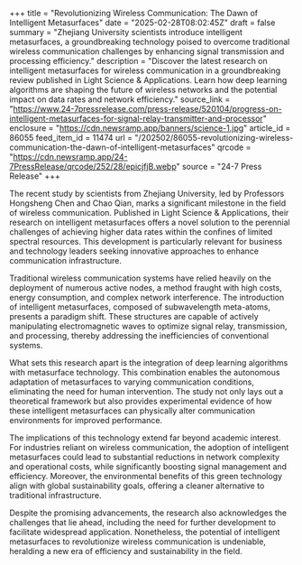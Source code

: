 +++
title = "Revolutionizing Wireless Communication: The Dawn of Intelligent Metasurfaces"
date = "2025-02-28T08:02:45Z"
draft = false
summary = "Zhejiang University scientists introduce intelligent metasurfaces, a groundbreaking technology poised to overcome traditional wireless communication challenges by enhancing signal transmission and processing efficiency."
description = "Discover the latest research on intelligent metasurfaces for wireless communication in a groundbreaking review published in Light Science & Applications. Learn how deep learning algorithms are shaping the future of wireless networks and the potential impact on data rates and network efficiency."
source_link = "https://www.24-7pressrelease.com/press-release/520104/progress-on-intelligent-metasurfaces-for-signal-relay-transmitter-and-processor"
enclosure = "https://cdn.newsramp.app/banners/science-1.jpg"
article_id = 86055
feed_item_id = 11474
url = "/202502/86055-revolutionizing-wireless-communication-the-dawn-of-intelligent-metasurfaces"
qrcode = "https://cdn.newsramp.app/24-7PressRelease/qrcode/252/28/epicjfjB.webp"
source = "24-7 Press Release"
+++

<p>The recent study by scientists from Zhejiang University, led by Professors Hongsheng Chen and Chao Qian, marks a significant milestone in the field of wireless communication. Published in Light Science & Applications, their research on intelligent metasurfaces offers a novel solution to the perennial challenges of achieving higher data rates within the confines of limited spectral resources. This development is particularly relevant for business and technology leaders seeking innovative approaches to enhance communication infrastructure.</p><p>Traditional wireless communication systems have relied heavily on the deployment of numerous active nodes, a method fraught with high costs, energy consumption, and complex network interference. The introduction of intelligent metasurfaces, composed of subwavelength meta-atoms, presents a paradigm shift. These structures are capable of actively manipulating electromagnetic waves to optimize signal relay, transmission, and processing, thereby addressing the inefficiencies of conventional systems.</p><p>What sets this research apart is the integration of deep learning algorithms with metasurface technology. This combination enables the autonomous adaptation of metasurfaces to varying communication conditions, eliminating the need for human intervention. The study not only lays out a theoretical framework but also provides experimental evidence of how these intelligent metasurfaces can physically alter communication environments for improved performance.</p><p>The implications of this technology extend far beyond academic interest. For industries reliant on wireless communication, the adoption of intelligent metasurfaces could lead to substantial reductions in network complexity and operational costs, while significantly boosting signal management and efficiency. Moreover, the environmental benefits of this green technology align with global sustainability goals, offering a cleaner alternative to traditional infrastructure.</p><p>Despite the promising advancements, the research also acknowledges the challenges that lie ahead, including the need for further development to facilitate widespread application. Nonetheless, the potential of intelligent metasurfaces to revolutionize wireless communication is undeniable, heralding a new era of efficiency and sustainability in the field.</p>